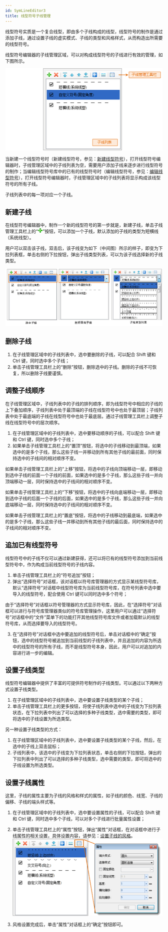 ```yaml
---
id: SymLineEditor3
title: 线型符号子线管理
---
```

线型符号实质是一个复合线型，即由多个子线构成的线型，线型符号的制作是通过添加子线，通过设置子线的虚实模式、子线的类型和风格样式，从而构造出所需要的线型符号。

线型符号编辑器的子线管理区域，可以对构成线型符号的子线进行有效的管理，如下图所示。

![](img/SymLineEditor3t1.png)  

  
当新建一个线型符号时（新建线型符号，参见：[新建线型符号](SymLineManager5)），打开线型符号编辑器时，子线管理区域中的子线列表为空，需要用户添加子线来逐步进行线型符号的制作；当编辑线型符号库中的已有的线型符号时（编辑线型符号，参见：[编辑线型符号](SymLineManager6)），打开线型符号编辑器时，子线管理区域中的子线列表将显示构成该线型符号的所有子线。

子线列表中的每一项对应一个子线。

## 新建子线

在线型符号编辑器中，制作一个新的线型符号的第一步就是，新建子线，单击子线管理工具栏上的“![](img/Image_Add.png)”按钮，可以添加一个子线，默认添加的子线的类型为短横线（系统线型）。

用户可以双击该子线，双击后，该子线变为如下（中间图）所示的样子，即变为下拉列表框，单击右侧的下拉按钮，弹出子线类型列表，可以为该子线选择新的子线类型。

![](img/SymLineEditor3t2.png)  

  
## 删除子线

1. 在子线管理区域中的子线列表中，选中要删除的子线，可以配合 Shift 键和 Ctrl 键，同时选中多个子线；
2. 单击子线管理工具栏上的“删除”按钮，删除选中的子线。删除的子线不可恢复，所以删除子线要谨慎。

## 调整子线顺序

在子线管理区域中，子线列表中的子线的排列顺序，即为线型符号中相应的子线的上下叠加顺序，子线列表中处于最顶端的子线在线型符号中也处于最顶层；子线列表中处于最底端的子线在线型符号中也处于最底层。通过子线管理工具栏上调整子线在线型符号中的层次顺序。

1. 在子线管理区域中的子线列表中，选中要移动顺序的子线，可以配合 Shift 键和 Ctrl 键，同时选中多个子线；
2. 如果单击子线管理工具栏上的“置顶”按钮，将选中的子线移动到最顶端，如果选中的是多个子线，那么这些子线一并移动到所有其他子线的最前面，同时保持选中的子线间的相对顺序不变。 

如果单击子线管理工具栏上的“上移”按钮，将选中的子线向顶端移动一层，即移动到选中子线的前面一个子线的前面，如果选中的是多个子线，那么这些子线一并向顶端移动一层，同时保持选中的子线间的相对顺序不变。

如果单击子线管理工具栏上的“下移”按钮，将选中的子线向底端移动一层，即移动到选中子线的后面一个子线的后面，如果选中的是多个子线，那么这些子线一并向底端移动一层，同时保持选中的子线间的相对顺序不变。

如果单击子线管理工具栏上的“置底”按钮，将选中的子线移动到最底端，如果选中的是多个子线，那么这些子线一并移动到所有其他子线的最后面，同时保持选中的子线间的相对顺序不变。

## 追加已有线型符号

线型符号中的子线不仅可以通过新建获得，还可以将已有的线型符号添加到当前线型符号中，作为构成当前线型符号的子线内容。

1. 单击子线管理工具栏上的“符号追加”按钮；
2. 弹出“选择符号”对话框，该对话框以符号库管理器的方式显示某线型符号库，默认“选择符号”对话框中线型符号库为当前线型符号库，在符号列表中选中要导入的线型符号，配合使用 Ctrl 键可以同时选中多个符号； 

由于“选择符号”对话框以符号管理器的方式显示符号库，因此，在“选择符号”对话框可以进行与符号库管理器类似的符号库管理操作，这里用户可以通过“选择符号”对话框中的“文件”菜单下的功能打开其他线型符号库文件或者加载默认的线型符号库，从而选择要导入的线型符号。

3. 在“选择符号”对话框中选中要追加的线型符号后，单击对话框中的“确定”按钮，选中的线型符号被追加到当前线型的子线列表中，并且追加的内容为所选中的线型符号的所有子线，而不是线型符号本身，因此，用户可以对追加的内容进行进一步的编辑。

## 设置子线类型

线型符号编辑器中提供了丰富的可提供符号制作的子线类型。可以通过以下两种方式设置子线类型。

1. 在子线管理区域中的子线列表中，选中要设置子线类型的某个子线；
2. 单击子线管理工具栏上的更多按钮，将使子线列表中选中的子线变为下拉列表状态，在下拉列表中列出了可以选择的多种子线类型，选中需要的类型，即可将选中的子线设置为所选类型。

另一种设置子线类型的方式：

1. 在子线管理区域中的子线列表中，选中要设置子线类型的某个子线，然后，在选中的子线上双击鼠标；
2. 子线列表中，该选中的子线变为下拉列表状态，单击右侧的下拉按钮，弹出的下拉列表中列出了可以选择的多种子线类型，选中需要的类型，即可将选中的子线设置为所选类型。

## 设置子线属性

这里，子线的属性主要为子线的风格和样式的属性，如子线的颜色、线宽、子线的偏移、子线的端头样式等。

1. 在子线管理区域中的子线列表中，选中要设置属性的子线，可以配合 Shift 键和 Ctrl 键，同时选中多个子线，可以对多个子线进行批量属性设置；
2. 单击子线管理工具栏上的“属性”按钮，弹出“属性”对话框，在对话框中进行子线属性的相关设置，具体设置内容，请参见：[设置子线的风格](SymLineEditor6)。    
![](img/SymLineEditor3t3.png)  

3. 风格设置完成后，单击“属性”对话框上的“确定”按钮即可。

